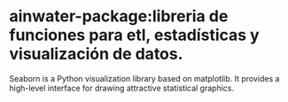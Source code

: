 # ainwater-package:libreria de funciones para etl, estadísticas y visualización de datos.
Seaborn is a Python visualization library based on matplotlib. It provides a high-level interface for drawing attractive statistical graphics.

